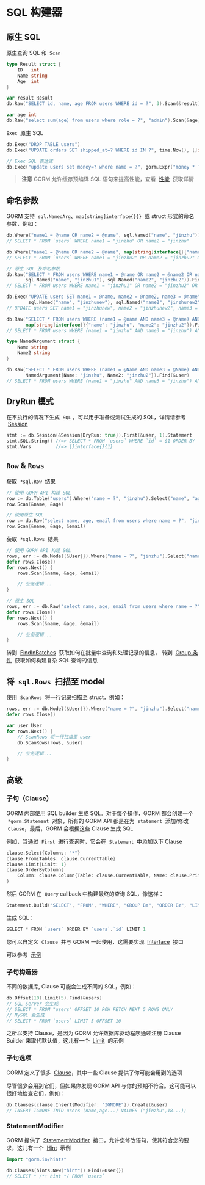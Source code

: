 # SQL 构建器

## 原生 SQL

原生查询 SQL 和  `Scan`

```go
type Result struct {
    ID   int
    Name string
    Age  int
}

var result Result
db.Raw("SELECT id, name, age FROM users WHERE id = ?", 3).Scan(&result)

var age int
db.Raw("select sum(age) from users where role = ?", "admin").Scan(&age)
```

`Exec`  原生 SQL

```go
db.Exec("DROP TABLE users")
db.Exec("UPDATE orders SET shipped_at=? WHERE id IN ?", time.Now(), []int64{1,2,3})

// Exec SQL 表达式
db.Exec("update users set money=? where name = ?", gorm.Expr("money * ? + ?", 10000, 1), "jinzhu")
```

> **注意** GORM 允许缓存预编译 SQL 语句来提高性能，查看  [性能](https://gorm.io/zh_CN/docs/performance.html)  获取详情

## 命名参数

GORM 支持  `sql.NamedArg`、`map[string]interface{}{}`  或 struct 形式的命名参数，例如：

```go
db.Where("name1 = @name OR name2 = @name", sql.Named("name", "jinzhu")).Find(&user)
// SELECT * FROM `users` WHERE name1 = "jinzhu" OR name2 = "jinzhu"

db.Where("name1 = @name OR name2 = @name", map[string]interface{}{"name": "jinzhu2"}).First(&result3)
// SELECT * FROM `users` WHERE name1 = "jinzhu2" OR name2 = "jinzhu2" ORDER BY `users`.`id` LIMIT 1

// 原生 SQL 及命名参数
db.Raw("SELECT * FROM users WHERE name1 = @name OR name2 = @name2 OR name3 = @name",
       sql.Named("name", "jinzhu1"), sql.Named("name2", "jinzhu2")).Find(&user)
// SELECT * FROM users WHERE name1 = "jinzhu1" OR name2 = "jinzhu2" OR name3 = "jinzhu1"

db.Exec("UPDATE users SET name1 = @name, name2 = @name2, name3 = @name",
        sql.Named("name", "jinzhunew"), sql.Named("name2", "jinzhunew2"))
// UPDATE users SET name1 = "jinzhunew", name2 = "jinzhunew2", name3 = "jinzhunew"

db.Raw("SELECT * FROM users WHERE (name1 = @name AND name3 = @name) AND name2 = @name2",
       map[string]interface{}{"name": "jinzhu", "name2": "jinzhu2"}).Find(&user)
// SELECT * FROM users WHERE (name1 = "jinzhu" AND name3 = "jinzhu") AND name2 = "jinzhu2"

type NamedArgument struct {
    Name string
    Name2 string
}

db.Raw("SELECT * FROM users WHERE (name1 = @Name AND name3 = @Name) AND name2 = @Name2",
       NamedArgument{Name: "jinzhu", Name2: "jinzhu2"}).Find(&user)
// SELECT * FROM users WHERE (name1 = "jinzhu" AND name3 = "jinzhu") AND name2 = "jinzhu2"
```

## DryRun 模式

在不执行的情况下生成  `SQL` ，可以用于准备或测试生成的 SQL，详情请参考  [Session](https://gorm.io/zh_CN/docs/session.html)

```go
stmt := db.Session(&Session{DryRun: true}).First(&user, 1).Statement
stmt.SQL.String() //=> SELECT * FROM `users` WHERE `id` = $1 ORDER BY `id`
stmt.Vars         //=> []interface{}{1}
```

## `Row` & `Rows`

获取  `*sql.Row`  结果

```go
// 使用 GORM API 构建 SQL
row := db.Table("users").Where("name = ?", "jinzhu").Select("name", "age").Row()
row.Scan(&name, &age)

// 使用原生 SQL
row := db.Raw("select name, age, email from users where name = ?", "jinzhu").Row()
row.Scan(&name, &age, &email)
```

获取  `*sql.Rows`  结果

```go
// 使用 GORM API 构建 SQL
rows, err := db.Model(&User{}).Where("name = ?", "jinzhu").Select("name, age, email").Rows()
defer rows.Close()
for rows.Next() {
    rows.Scan(&name, &age, &email)

    // 业务逻辑...
}

// 原生 SQL
rows, err := db.Raw("select name, age, email from users where name = ?", "jinzhu").Rows()
defer rows.Close()
for rows.Next() {
    rows.Scan(&name, &age, &email)

    // 业务逻辑...
}
```

转到  [FindInBatches](https://gorm.io/zh_CN/docs/advanced_query.html)  获取如何在批量中查询和处理记录的信息， 转到  [Group 条件](https://gorm.io/zh_CN/docs/advanced_query.html#group_conditions)  获取如何构建复杂 SQL 查询的信息

## 将  `sql.Rows`  扫描至 model

使用  `ScanRows`  将一行记录扫描至 struct，例如：

```go
rows, err := db.Model(&User{}).Where("name = ?", "jinzhu").Select("name, age, email").Rows() // (*sql.Rows, error)
defer rows.Close()

var user User
for rows.Next() {
    // ScanRows 将一行扫描至 user
    db.ScanRows(rows, &user)

    // 业务逻辑...
}
```

## 高级

### 子句（Clause）

GORM 内部使用 SQL builder 生成 SQL。对于每个操作，GORM 都会创建一个  `*gorm.Statement`  对象，所有的 GORM API 都是在为  `statement`  添加/修改  `Clause`，最后，GORM 会根据这些 Clause 生成 SQL

例如，当通过  `First`  进行查询时，它会在  `Statement`  中添加以下 Clause

```go
clause.Select{Columns: "*"}
clause.From{Tables: clause.CurrentTable}
clause.Limit{Limit: 1}
clause.OrderByColumn{
    Column: clause.Column{Table: clause.CurrentTable, Name: clause.PrimaryKey},
}
```

然后 GORM 在  `Query` callback 中构建最终的查询 SQL，像这样：

```go
Statement.Build("SELECT", "FROM", "WHERE", "GROUP BY", "ORDER BY", "LIMIT", "FOR")
```

生成 SQL：

```go
SELECT * FROM `users` ORDER BY `users`.`id` LIMIT 1
```

您可以自定义  `Clause`  并与 GORM 一起使用，这需要实现  [Interface](https://pkg.go.dev/gorm.io/gorm/clause?tab=doc#Interface)  接口

可以参考  [示例](https://github.com/go-gorm/gorm/tree/master/clause)

### 子句构造器

不同的数据库, Clause 可能会生成不同的 SQL，例如：

```go
db.Offset(10).Limit(5).Find(&users)
// SQL Server 会生成
// SELECT * FROM "users" OFFSET 10 ROW FETCH NEXT 5 ROWS ONLY
// MySQL 会生成
// SELECT * FROM `users` LIMIT 5 OFFSET 10
```

之所以支持 Clause，是因为 GORM 允许数据库驱动程序通过注册 Clause Builder 来取代默认值，这儿有一个  [Limit](https://github.com/go-gorm/sqlserver/blob/512546241200023819d2e7f8f2f91d7fb3a52e42/sqlserver.go#L45)  的示例

### 子句选项

GORM 定义了很多  [Clause](https://github.com/go-gorm/gorm/tree/master/clause)，其中一些 Clause 提供了你可能会用到的选项

尽管很少会用到它们，但如果你发现 GORM API 与你的预期不符合。这可能可以很好地检查它们，例如：

```go
db.Clauses(clause.Insert{Modifier: "IGNORE"}).Create(&user)
// INSERT IGNORE INTO users (name,age...) VALUES ("jinzhu",18...);
```

### StatementModifier

GORM 提供了  [StatementModifier](https://pkg.go.dev/gorm.io/gorm?tab=doc#StatementModifier)  接口，允许您修改语句，使其符合您的要求，这儿有一个  [Hint](https://gorm.io/zh_CN/docs/hints.html)  示例

```go
import "gorm.io/hints"

db.Clauses(hints.New("hint")).Find(&User{})
// SELECT * /*+ hint */ FROM `users`
```
